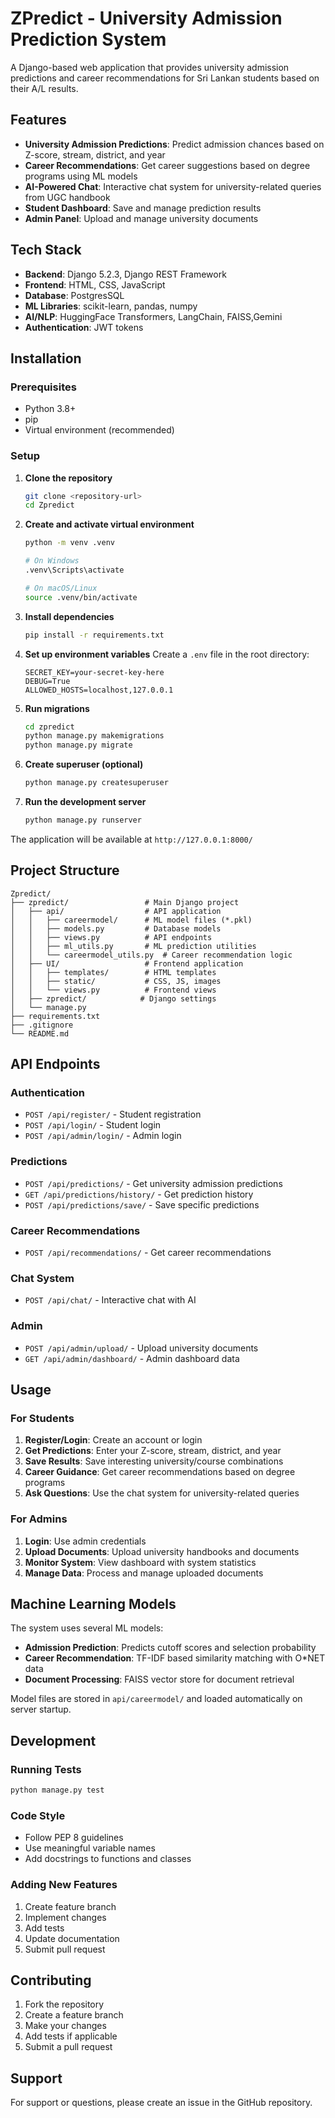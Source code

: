 # ZPredict - University Admission Prediction System

A Django-based web application that provides university admission predictions and career recommendations for Sri Lankan students based on their A/L results.

## Features

- **University Admission Predictions**: Predict admission chances based on Z-score, stream, district, and year
- **Career Recommendations**: Get career suggestions based on degree programs using ML models
- **AI-Powered Chat**: Interactive chat system for university-related queries from UGC handbook
- **Student Dashboard**: Save and manage prediction results
- **Admin Panel**: Upload and manage university documents

## Tech Stack

- **Backend**: Django 5.2.3, Django REST Framework
- **Frontend**: HTML, CSS, JavaScript
- **Database**: PostgresSQL
- **ML Libraries**: scikit-learn, pandas, numpy
- **AI/NLP**: HuggingFace Transformers, LangChain, FAISS,Gemini
- **Authentication**: JWT tokens

## Installation

### Prerequisites

- Python 3.8+
- pip
- Virtual environment (recommended)

### Setup

1. **Clone the repository**
   ```bash
   git clone <repository-url>
   cd Zpredict
   ```

2. **Create and activate virtual environment**
   ```bash
   python -m venv .venv
   
   # On Windows
   .venv\Scripts\activate
   
   # On macOS/Linux
   source .venv/bin/activate
   ```

3. **Install dependencies**
   ```bash
   pip install -r requirements.txt
   ```

4. **Set up environment variables**
   Create a `.env` file in the root directory:
   ```env
   SECRET_KEY=your-secret-key-here
   DEBUG=True
   ALLOWED_HOSTS=localhost,127.0.0.1
   ```

5. **Run migrations**
   ```bash
   cd zpredict
   python manage.py makemigrations
   python manage.py migrate
   ```

6. **Create superuser (optional)**
   ```bash
   python manage.py createsuperuser
   ```

7. **Run the development server**
   ```bash
   python manage.py runserver
   ```

The application will be available at `http://127.0.0.1:8000/`

## Project Structure

```
Zpredict/
├── zpredict/                 # Main Django project
│   ├── api/                  # API application
│   │   ├── careermodel/      # ML model files (*.pkl)
│   │   ├── models.py         # Database models
│   │   ├── views.py          # API endpoints
│   │   ├── ml_utils.py       # ML prediction utilities
│   │   └── careermodel_utils.py  # Career recommendation logic
│   ├── UI/                   # Frontend application
│   │   ├── templates/        # HTML templates
│   │   ├── static/           # CSS, JS, images
│   │   └── views.py          # Frontend views
│   ├── zpredict/            # Django settings
│   └── manage.py
├── requirements.txt
├── .gitignore
└── README.md
```

## API Endpoints

### Authentication
- `POST /api/register/` - Student registration
- `POST /api/login/` - Student login
- `POST /api/admin/login/` - Admin login

### Predictions
- `POST /api/predictions/` - Get university admission predictions
- `GET /api/predictions/history/` - Get prediction history
- `POST /api/predictions/save/` - Save specific predictions

### Career Recommendations
- `POST /api/recommendations/` - Get career recommendations

### Chat System
- `POST /api/chat/` - Interactive chat with AI

### Admin
- `POST /api/admin/upload/` - Upload university documents
- `GET /api/admin/dashboard/` - Admin dashboard data

## Usage

### For Students

1. **Register/Login**: Create an account or login
2. **Get Predictions**: Enter your Z-score, stream, district, and year
3. **Save Results**: Save interesting university/course combinations
4. **Career Guidance**: Get career recommendations based on degree programs
5. **Ask Questions**: Use the chat system for university-related queries

### For Admins

1. **Login**: Use admin credentials
2. **Upload Documents**: Upload university handbooks and documents
3. **Monitor System**: View dashboard with system statistics
4. **Manage Data**: Process and manage uploaded documents

## Machine Learning Models

The system uses several ML models:

- **Admission Prediction**: Predicts cutoff scores and selection probability
- **Career Recommendation**: TF-IDF based similarity matching with O*NET data
- **Document Processing**: FAISS vector store for document retrieval

Model files are stored in `api/careermodel/` and loaded automatically on server startup.

## Development

### Running Tests
```bash
python manage.py test
```

### Code Style
- Follow PEP 8 guidelines
- Use meaningful variable names
- Add docstrings to functions and classes

### Adding New Features
1. Create feature branch
2. Implement changes
3. Add tests
4. Update documentation
5. Submit pull request

## Contributing

1. Fork the repository
2. Create a feature branch
3. Make your changes
4. Add tests if applicable
5. Submit a pull request

## Support

For support or questions, please create an issue in the GitHub repository.
